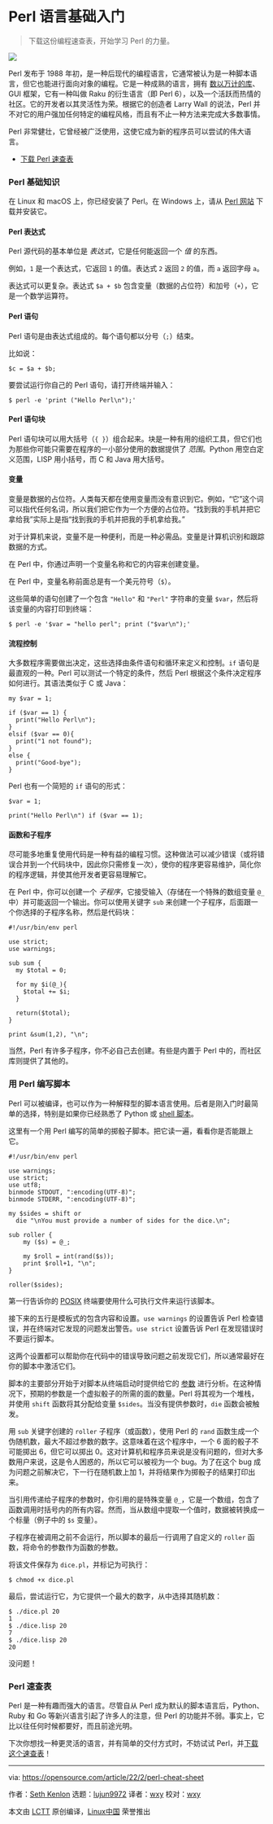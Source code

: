 [#]: subject: "Learn Perl in 2022"
[#]: via: "https://opensource.com/article/22/2/perl-cheat-sheet"
[#]: author: "Seth Kenlon https://opensource.com/users/seth"
[#]: collector: "lujun9972"
[#]: translator: "wxy"
[#]: reviewer: "wxy"
[#]: publisher: "wxy"
[#]: url: "https://linux.cn/article-14296-1.html"

Perl 语言基础入门
======

> 下载这份编程速查表，开始学习 Perl 的力量。

![](https://img.linux.net.cn/data/attachment/album/202202/22/171233dlrpnjj09jz0tz0n.jpg)

Perl 发布于 1988 年初，是一种后现代的编程语言，它通常被认为是一种脚本语言，但它也能进行面向对象的编程。它是一种成熟的语言，拥有 [数以万计的库][2]、GUI 框架，它有一种叫做 Raku 的衍生语言（即 Perl 6），以及一个活跃而热情的社区。它的开发者以其灵活性为荣。根据它的创造者 Larry Wall 的说法，Perl 并不对它的用户强加任何特定的编程风格，而且有不止一种方法来完成大多数事情。

Perl 非常健壮，它曾经被广泛使用，这使它成为新的程序员可以尝试的伟大语言。

- [下载 Perl 速查表][3]

### Perl 基础知识

在 Linux 和 macOS 上，你已经安装了 Perl。在 Windows 上，请从 [Perl 网站][4] 下载并安装它。

#### Perl 表达式

Perl 源代码的基本单位是 _表达式_，它是任何能返回一个 _值_ 的东西。

例如，`1` 是一个表达式，它返回 `1` 的值。表达式 `2` 返回 `2` 的值，而 `a` 返回字母 `a`。

表达式可以更复杂。表达式 `$a + $b` 包含变量（数据的占位符）和加号（`+`），它是一个数学运算符。

#### Perl 语句

Perl 语句是由表达式组成的。每个语句都以分号（`;`）结束。

比如说：

```
$c = $a + $b;
```

要尝试运行你自己的 Perl 语句，请打开终端并输入：

```
$ perl -e 'print ("Hello Perl\n");'
```

#### Perl 语句块

Perl 语句块可以用大括号（`{ }`）组合起来。块是一种有用的组织工具，但它们也为那些你可能只需要在程序的一小部分使用的数据提供了 _范围_。Python 用空白定义范围，LISP 用小括号，而 C 和 Java 用大括号。

#### 变量

变量是数据的占位符。人类每天都在使用变量而没有意识到它。例如，“它”这个词可以指代任何名词，所以我们把它作为一个方便的占位符。“找到我的手机并把它拿给我”实际上是指“找到我的手机并把我的手机拿给我。”

对于计算机来说，变量不是一种便利，而是一种必需品。变量是计算机识别和跟踪数据的方式。

在 Perl 中，你通过声明一个变量名称和它的内容来创建变量。

在 Perl 中，变量名称前面总是有一个美元符号（`$`）。

这些简单的语句创建了一个包含 `"Hello"` 和 `"Perl"` 字符串的变量 `$var`，然后将该变量的内容打印到终端：

```
$ perl -e '$var = "hello perl"; print ("$var\n");'
```

#### 流程控制

大多数程序需要做出决定，这些选择由条件语句和循环来定义和控制。`if` 语句是最直观的一种。Perl 可以测试一个特定的条件，然后 Perl 根据这个条件决定程序如何进行。其语法类似于 C 或 Java：

```
my $var = 1;

if ($var == 1) {
  print("Hello Perl\n");
}
elsif ($var == 0){
  print("1 not found");
}
else {
  print("Good-bye");
}
```

Perl 也有一个简短的 `if` 语句的形式：

```
$var = 1;

print("Hello Perl\n") if ($var == 1);
```

#### 函数和子程序

尽可能多地重复使用代码是一种有益的编程习惯。这种做法可以减少错误（或将错误合并到一个代码块中，因此你只需修复一次），使你的程序更容易维护，简化你的程序逻辑，并使其他开发者更容易理解它。

在 Perl 中，你可以创建一个 _子程序_，它接受输入（存储在一个特殊的数组变量 `@_` 中）并可能返回一个输出。你可以使用关键字 `sub` 来创建一个子程序，后面跟一个你选择的子程序名称，然后是代码块：

```
#!/usr/bin/env perl

use strict;
use warnings;

sub sum {
  my $total = 0;

  for my $i(@_){
    $total += $i;
  }

  return($total);
}

print &sum(1,2), "\n";
```

当然，Perl 有许多子程序，你不必自己去创建。有些是内置于 Perl 中的，而社区库则提供了其他的。

### 用 Perl 编写脚本

Perl 可以被编译，也可以作为一种解释型的脚本语言使用。后者是刚入门时最简单的选择，特别是如果你已经熟悉了 Python 或 [shell 脚本][7]。

这里有一个用 Perl 编写的简单的掷骰子脚本。把它读一遍，看看你是否能跟上它。

```
#!/usr/bin/env perl

use warnings;
use strict;
use utf8;
binmode STDOUT, ":encoding(UTF-8)";
binmode STDERR, ":encoding(UTF-8)";

my $sides = shift or
  die "\nYou must provide a number of sides for the dice.\n";

sub roller {
    my ($s) = @_;

    my $roll = int(rand($s));
    print $roll+1, "\n";
}

roller($sides);
```

第一行告诉你的 [POSIX][13] 终端要使用什么可执行文件来运行该脚本。

接下来的五行是模板式的包含内容和设置。`use warnings` 的设置告诉 Perl 检查错误，并在终端对它发现的问题发出警告。`use strict` 设置告诉 Perl 在发现错误时不要运行脚本。

这两个设置都可以帮助你在代码中的错误导致问题之前发现它们，所以通常最好在你的脚本中激活它们。

脚本的主要部分开始于对脚本从终端启动时提供给它的 [参数][14] 进行分析。在这种情况下，预期的参数是一个虚拟骰子的所需的面的数量。Perl 将其视为一个堆栈，并使用 `shift` 函数将其分配给变量 `$sides`。当没有提供参数时，`die` 函数会被触发。

用 `sub` 关键字创建的 `roller` 子程序（或函数），使用 Perl 的 `rand` 函数生成一个伪随机数，最大不超过参数的数字。这意味着在这个程序中，一个 6 面的骰子不可能掷出 6，但它可以掷出 0。这对计算机和程序员来说是没有问题的，但对大多数用户来说，这是令人困惑的，所以它可以被视为一个 bug。为了在这个 bug 成为问题之前解决它，下一行在随机数上加 1，并将结果作为掷骰子的结果打印出来。

当引用传递给子程序的参数时，你引用的是特殊变量 `@_`，它是一个数组，包含了函数调用时括号内的所有内容。然而，当从数组中提取一个值时，数据被转换成一个标量（例子中的 `$s` 变量）。

子程序在被调用之前不会运行，所以脚本的最后一行调用了自定义的 `roller` 函数，将命令的参数作为函数的参数。

将该文件保存为 `dice.pl`，并标记为可执行：

```
$ chmod +x dice.pl
```

最后，尝试运行它，为它提供一个最大的数字，从中选择其随机数：

```
$ ./dice.pl 20
1
$ ./dice.lisp 20
7
$ ./dice.lisp 20
20
```

没问题！

### Perl 速查表

Perl 是一种有趣而强大的语言。尽管自从 Perl 成为默认的脚本语言后，Python、Ruby 和 Go 等新兴语言引起了许多人的注意，但 Perl 的功能并不弱。事实上，它比以往任何时候都要好，而且前途光明。

下次你想找一种更灵活的语言，并有简单的交付方式时，不妨试试 Perl，并[下载这个速查表][3]！

--------------------------------------------------------------------------------

via: https://opensource.com/article/22/2/perl-cheat-sheet

作者：[Seth Kenlon][a]
选题：[lujun9972][b]
译者：[wxy](https://github.com/wxy)
校对：[wxy](https://github.com/wxy)

本文由 [LCTT](https://github.com/LCTT/TranslateProject) 原创编译，[Linux中国](https://linux.cn/) 荣誉推出

[a]: https://opensource.com/users/seth
[b]: https://github.com/lujun9972
[1]: https://opensource.com/sites/default/files/styles/image-full-size/public/lead-images/OSDC_women_computing_2.png?itok=JPlR5aCA (Woman sitting in front of her computer)
[2]: http://cpan.org/
[3]: https://opensource.com/downloads/perl-cheat-sheet
[4]: https://www.perl.org/get.html
[5]: http://perldoc.perl.org/functions/print.html
[6]: http://perldoc.perl.org/functions/return.html
[7]: https://opensource.com/article/20/4/bash-programming-guide
[8]: http://perldoc.perl.org/functions/binmode.html
[9]: http://perldoc.perl.org/functions/shift.html
[10]: http://perldoc.perl.org/functions/die.html
[11]: http://perldoc.perl.org/functions/int.html
[12]: http://perldoc.perl.org/functions/rand.html
[13]: https://opensource.com/article/19/7/what-posix-richard-stallman-explains
[14]: https://opensource.com/article/21/8/linux-terminal
